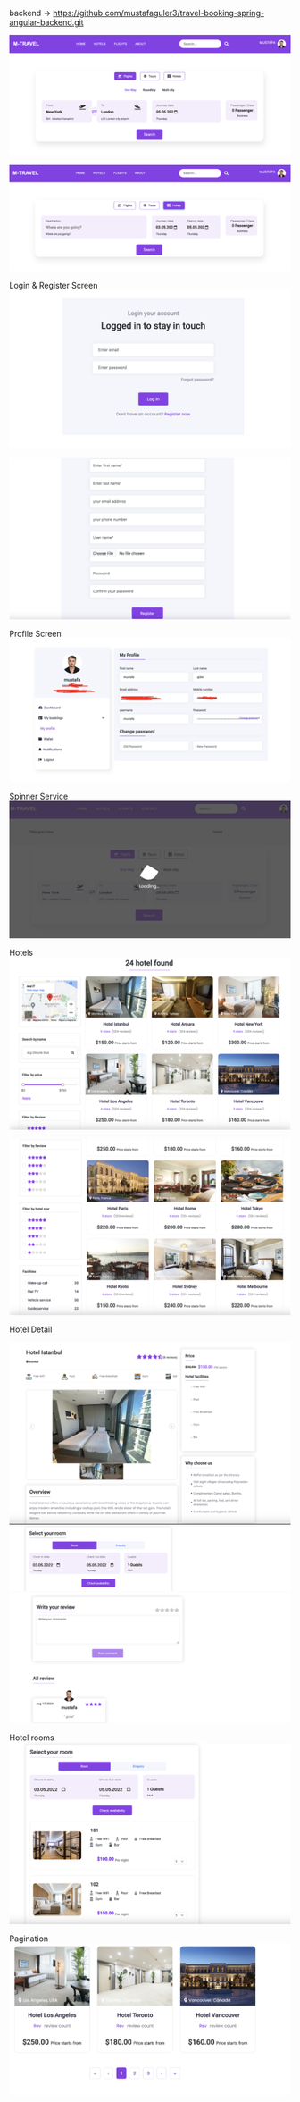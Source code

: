 backend -> https://github.com/mustafaguler3/travel-booking-spring-angular-backend.git

![alt text](image.png)

![alt text](image-1.png)

Login & Register Screen
![alt text](image-3.png)

![alt text](image-4.png)

Profile Screen
![alt text](image-5.png)

Spinner Service
![alt text](image-2.png)

Hotels 
![alt text](image-6.png)

![alt text](image-7.png)

Hotel Detail

![alt text](image-11.png)
![alt text](image-9.png)
![alt text](image-12.png)

Hotel rooms
![alt text](image-14.png) 

Pagination
![alt text](image-13.png)
